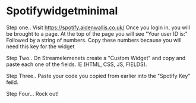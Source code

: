 # Spotifywidgetminimal

Step one.. Visit https://spotify.aidenwallis.co.uk/ Once you login in, you will be brought to a page. At the top of the page you will see "Your user ID is:" Followed by a string of numbers. Copy these numbers because you will need this key for the widget

Step Two.. On Streamelemenets create a "Custom Widget" and copy and paste each one of the fields. IE (HTML, CSS, JS, FIELDS).

Step Three.. Paste your code you copied from earlier into the "Spotify Key" feild. 

Step Four... Rock out!
